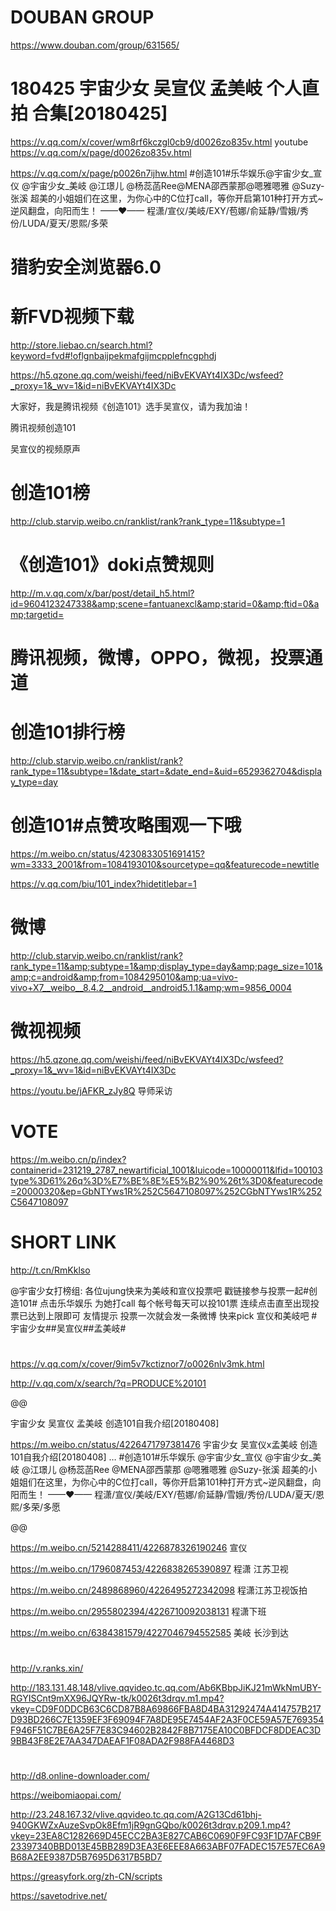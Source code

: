 # DOUBAN GROUP
https://www.douban.com/group/631565/

# 180425 宇宙少女 吴宣仪 孟美岐 个人直拍 合集[20180425]
https://v.qq.com/x/cover/wm8rf6kczgl0cb9/d0026zo835v.html
youtube
https://v.qq.com/x/page/d0026zo835v.html

https://v.qq.com/x/page/p0026n7ijhw.html
#创造101#乐华娱乐@宇宙少女_宣仪 @宇宙少女_美岐 @江璟儿 @杨蕊菡Ree@MENA邵西蒙那@嗯雅嗯雅 @Suzy-张溪 超美的小姐姐们在这里，为你心中的C位打call，等你开启第101种打开方式~逆风翻盘，向阳而生！
——♥——
程潇/宣仪/美岐/EXY/苞娜/俞延静/雪娥/秀份/LUDA/夏天/恩熙/多荣


# 猎豹安全浏览器6.0

# 新FVD视频下载
http://store.liebao.cn/search.html?keyword=fvd#!oflgnbaijpekmafgijmcpplefncgphdj

https://h5.qzone.qq.com/weishi/feed/niBvEKVAYt4IX3Dc/wsfeed?_proxy=1&_wv=1&id=niBvEKVAYt4IX3Dc



大家好，我是腾讯视频《创造101》选手吴宣仪，请为我加油！

腾讯视频创造101

吴宣仪的视频原声


# 创造101榜
http://club.starvip.weibo.cn/ranklist/rank?rank_type=11&subtype=1

# 《创造101》doki点赞规则
http://m.v.qq.com/x/bar/post/detail_h5.html?id=9604123247338&amp;scene=fantuanexcl&amp;starid=0&amp;ftid=0&amp;targetid=

# 腾讯视频，微博，OPPO，微视，投票通道

# 创造101排行榜
http://club.starvip.weibo.cn/ranklist/rank?rank_type=11&subtype=1&date_start=&date_end=&uid=6529362704&display_type=day

# 创造101#点赞攻略围观一下哦
https://m.weibo.cn/status/4230833051691415?wm=3333_2001&from=1084193010&sourcetype=qq&featurecode=newtitle


https://v.qq.com/biu/101_index?hidetitlebar=1



# 微博
http://club.starvip.weibo.cn/ranklist/rank?rank_type=11&amp;subtype=1&amp;display_type=day&amp;page_size=101&amp;c=android&amp;from=1084295010&amp;ua=vivo-vivo+X7__weibo__8.4.2__android__android5.1.1&amp;wm=9856_0004

# 微视视频
https://h5.qzone.qq.com/weishi/feed/niBvEKVAYt4IX3Dc/wsfeed?_proxy=1&_wv=1&id=niBvEKVAYt4IX3Dc





https://youtu.be/jAFKR_zJy8Q 导师采访

# VOTE
https://m.weibo.cn/p/index?containerid=231219_2787_newartificial_1001&luicode=10000011&lfid=100103type%3D61%26q%3D%E7%BE%8E%E5%B2%90%26t%3D0&featurecode=20000320&ep=GbNTYws1R%252C5647108097%252CGbNTYws1R%252C5647108097

# SHORT LINK
http://t.cn/RmKklso

@宇宙少女打榜组: 各位ujung快来为美岐和宣仪投票吧
戳链接参与投票一起#创造101#
点击乐华娱乐 为她打call 每个帐号每天可以投101票 连续点击直至出现投票已达到上限即可
友情提示 投票一次就会发一条微博
快来pick 宣仪和美岐吧
#宇宙少女##吴宣仪##孟美岐# ​

#

https://v.qq.com/x/cover/9im5v7kctiznor7/o0026nlv3mk.html

http://v.qq.com/x/search/?q=PRODUCE%20101

@@

宇宙少女 吴宣仪 孟美岐 创造101自我介绍[20180408]

https://m.weibo.cn/status/4226471797381476
宇宙少女 吴宣仪x孟美岐 创造101自我介绍[20180408]
…
#创造101#乐华娱乐 @宇宙少女_宣仪 @宇宙少女_美岐 @江璟儿 @杨蕊菡Ree @MENA邵西蒙那 @嗯雅嗯雅 @Suzy-张溪 超美的小姐姐们在这里，为你心中的C位打call，等你开启第101种打开方式~逆风翻盘，向阳而生！
——♥——
程潇/宣仪/美岐/EXY/苞娜/俞延静/雪娥/秀份/LUDA/夏天/恩熙/多荣/多愿

@@

https://m.weibo.cn/5214288411/4226878326190246  宣仪

https://m.weibo.cn/1796087453/4226838265390897  程潇 江苏卫视

https://m.weibo.cn/2489868960/4226495272342098  程潇江苏卫视饭拍

https://m.weibo.cn/2955802394/4226710092038131  程潇下班


https://m.weibo.cn/6384381579/4227046794552585  美岐 长沙到达

#

http://v.ranks.xin/

http://183.131.48.148/vlive.qqvideo.tc.qq.com/Ab6KBbpJiKJ21mWkNmUBY-RGYISCnt9mXX96JQYRw-tk/k0026t3drqv.m1.mp4?vkey=CD9F0DDCB63C6CD87B8A69866FBA8D4BA31292474A414757B217D93BD266C7E1359EF3F69094F7A8DE95E7454AF2A3F0CE59A57E769354F946F51C7BE6A25F7E83C94602B2842F8B7175EA10C0BFDCF8DDEAC3D9BB43F8E2E7AA347DAEAF1F08ADA2F988FA4468D3

# 

http://d8.online-downloader.com/

https://weibomiaopai.com/

http://23.248.167.32/vlive.qqvideo.tc.qq.com/A2G13Cd61bhj-940GKWZxAuzeSvpOk8Efm1jR9gnGQbo/k0026t3drqv.p209.1.mp4?vkey=23EA8C1282669D45ECC2BA3E827CAB6C0690F9FC93F1D7AFCB9F23397340BBD013E45BB289D3EA3E6EEE8A663ABF07FADEC157E57EC6A9B68A2EE9387D5B7695D6317B5BD7


https://greasyfork.org/zh-CN/scripts

https://savetodrive.net/

